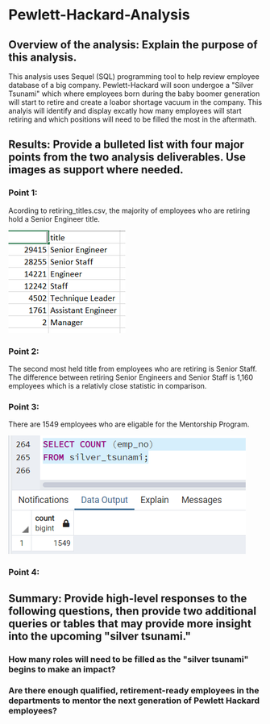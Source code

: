 # Pewlett-Hackard-Analysis

## Overview of the analysis: Explain the purpose of this analysis.
This analysis uses Sequel (SQL) programming tool to help review employee database of a big company. Pewlett-Hackard will soon undergoe a "Silver Tsunami" which where employees born during the baby boomer generation will start to retire and create a loabor shortage vacuum in the company. This analyis will identify and display excatly how many employees will start retiring and which positions will need to be filled the most in the aftermath. 

## Results: Provide a bulleted list with four major points from the two analysis deliverables. Use images as support where needed.

### Point 1:

Acording to retiring_titles.csv, the majority of employees who are retiring hold a Senior Engineer title.

![Retiring Titles](https://github.com/XSR700/Pewlett-Hackard-Analysis/blob/main/retiring%20titles.PNG)


### Point 2:

The second most held title from employees who are retiring is Senior Staff. The difference between retiring Senior Engineers and Senior Staff is 1,160 employees which is a relativly close statistic in comparison. 

### Point 3:

There are 1549 employees who are eligable for the Mentorship Program. 

![Mentorship Count](https://github.com/XSR700/Pewlett-Hackard-Analysis/blob/main/Mentorship%20Count.PNG)

### Point 4:


## Summary: Provide high-level responses to the following questions, then provide two additional queries or tables that may provide more insight into the upcoming "silver tsunami."

### How many roles will need to be filled as the "silver tsunami" begins to make an impact?

### Are there enough qualified, retirement-ready employees in the departments to mentor the next generation of Pewlett Hackard employees?
